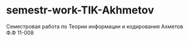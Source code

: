 # semestr-work-TIK-Akhmetov
Семестровая работа по Теории информации и кодирования Ахметов Ф.Ф 11-008
